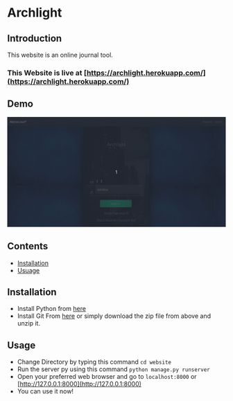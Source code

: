 # Archlight

## Introduction
This website is an online journal tool.

### This Website is live at [https://archlight.herokuapp.com/](https://archlight.herokuapp.com/)

## Demo 

![Archlight Demo](demo.gif)

## Contents
* [Installation](https://github.com/diayush/Journal-Web-App/#Installation)
* [Usuage](https://github.com/diayush/Journal-Web-App/#Usuage)

## Installation
* Install Python from [here](https://www.python.org/downloads/)
* Install Git From [here](https://git-scm.com/) or simply download the zip file from above and unzip it.

## Usage
* Change Directory by typing this command `cd website`
* Run the server py using this command `python manage.py runserver`
* Open your preferred web browser and go to `localhost:8000` or [http://127.0.0.1:8000](http://127.0.0.1:8000)
* You can use it now!

